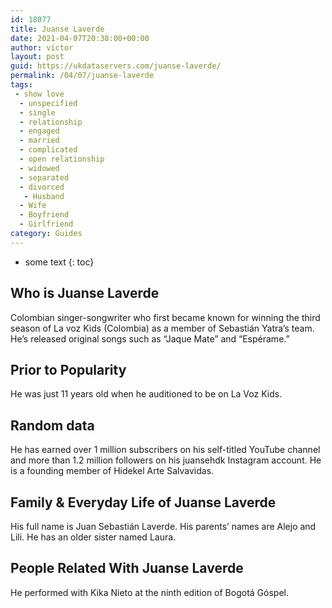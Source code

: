 ```yaml
---
id: 18077
title: Juanse Laverde
date: 2021-04-07T20:38:00+00:00
author: victor
layout: post
guid: https://ukdataservers.com/juanse-laverde/
permalink: /04/07/juanse-laverde
tags:
 - show love
  - unspecified
  - single
  - relationship
  - engaged
  - married
  - complicated
  - open relationship
  - widowed
  - separated
  - divorced
   - Husband
  - Wife
  - Boyfriend
  - Girlfriend
category: Guides
---
```


* some text
{: toc}


## Who is Juanse Laverde



Colombian singer-songwriter who first became known for winning the third season of La voz Kids (Colombia) as a member of Sebastián Yatra&#8217;s team. He&#8217;s released original songs such as &#8220;Jaque Mate&#8221; and &#8220;Espérame.&#8221;

                
                
                
## Prior to Popularity



He was just 11 years old when he auditioned to be on La Voz Kids.

                
                
                
## Random data



He has earned over 1 million subscribers on his self-titled YouTube channel and more than 1.2 million followers on his juansehdk Instagram account. He is a founding member of Hidekel Arte Salvavidas.

                
                
                
## Family & Everyday Life of Juanse Laverde



His full name is Juan Sebastián Laverde. His parents&#8217; names are Alejo and Lili. He has an older sister named Laura. 

                
                
                
## People Related With Juanse Laverde



He performed with Kika Nieto at the ninth edition of Bogotá Góspel.

                
              
            
          
          
          